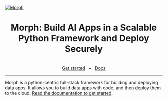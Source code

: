 
[![Morph](https://data.morphdb.io/assets/header.png)](https://www.morph-data.io)

<div align="center">
  <h1>Morph: Build AI Apps in a Scalable Python Framework and Deploy Securely</h1>
  <br />
  <a href="https://www.morph-data.io/">Get started</a>
  <span>&nbsp;&nbsp;•&nbsp;&nbsp;</span>
  <a href="https://docs.morph-data.io/">Docs</a>
  <br />
  <hr />
</div>

Morph is a python-centric full-stack framework for building and deploying data apps. It allows you to build data apps with code, and then deploy them to the cloud. [Read the documentation to get started](https://docs.morph-data.io/docs/en/getting-started/quickstart).
